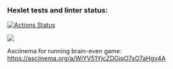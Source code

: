 ### Hexlet tests and linter status:
[![Actions Status](https://github.com/denisoviziz/frontend-project-lvl1/workflows/hexlet-check/badge.svg)](https://github.com/denisoviziz/frontend-project-lvl1/actions)

<a href="https://codeclimate.com/github/denisoviziz/frontend-project-lvl1/maintainability"><img src="https://api.codeclimate.com/v1/badges/3637b145921fa2cfd89e/maintainability" /></a>

Asciinema for running brain-even game: https://asciinema.org/a/WiYV51YjcZDGjqO7sO7aHgv4A